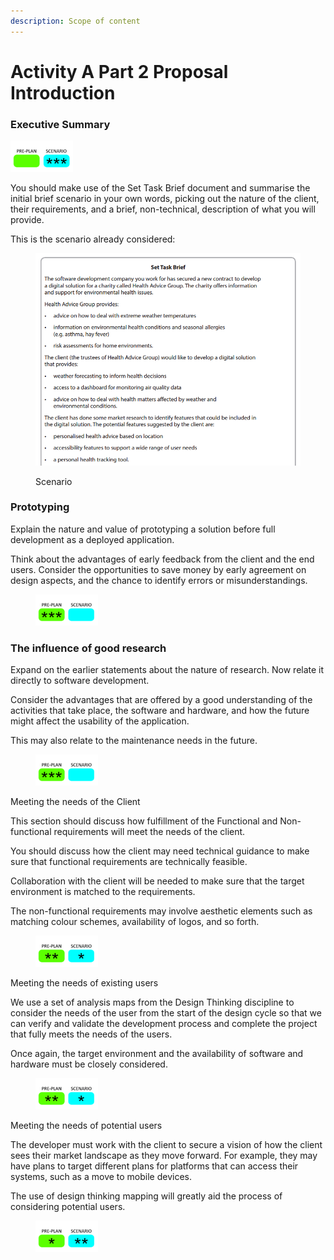 ```yaml
---
description: Scope of content
---
```


# Activity A Part 2 Proposal Introduction

### Executive Summary

![](<.gitbook/assets/image (138).png>)

You should make use of the Set Task Brief document and summarise the initial brief scenario in your own words, picking out the nature of the client, their requirements, and a brief, non-technical, description of what you will provide.

This is the scenario already considered:

<figure><img src=".gitbook/assets/image (180).png" alt=""><figcaption><p>Scenario</p></figcaption></figure>

### Prototyping

Explain the nature and value of prototyping a solution before full development as a deployed application.

Think about the advantages of early feedback from the client and the end users. Consider the opportunities to save money by early agreement on design aspects, and the chance to identify errors or misunderstandings.

<div align="left">

<figure><img src=".gitbook/assets/image (140).png" alt=""><figcaption></figcaption></figure>

</div>



### The influence of good research

Expand on the earlier statements about the nature of research. Now relate it directly to software development.&#x20;

Consider the advantages that are offered by a good understanding of the activities that take place, the software and hardware, and how the future might affect the usability of the application.&#x20;

This may also relate to the maintenance needs in the future.

<div align="left">

<figure><img src=".gitbook/assets/image (141).png" alt=""><figcaption></figcaption></figure>

</div>

Meeting the needs of the Client

This section should discuss how fulfillment of the Functional and Non-functional requirements will meet the needs of the client.

You should discuss how the client may need technical guidance to make sure that functional requirements are technically feasible.

Collaboration with the client will be needed to make sure that the target environment is matched to the requirements.

The non-functional requirements may involve aesthetic elements such as matching colour schemes, availability of logos, and so forth.

<div align="left">

<figure><img src=".gitbook/assets/image (142).png" alt=""><figcaption></figcaption></figure>

</div>

Meeting the needs of existing users

We use a set of analysis maps from the Design Thinking discipline to consider the needs of the user from the start of the design cycle so that we can verify and validate the development process and complete the project that fully meets the needs of the users.

Once again, the target environment and the availability of software and hardware must be closely considered.

<div align="left">

<figure><img src=".gitbook/assets/image (143).png" alt=""><figcaption></figcaption></figure>

</div>

Meeting the needs of potential users

The developer must work with the client to secure a vision of how the client sees their market landscape as they move forward. For example, they may have plans to target different plans for platforms that can access their systems, such as a move to mobile devices.

The use of design thinking mapping will greatly aid the process of considering potential users.

<div align="left">

<figure><img src=".gitbook/assets/image (144).png" alt=""><figcaption></figcaption></figure>

</div>
